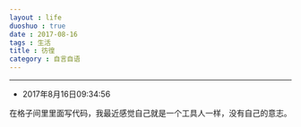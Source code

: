 ```yaml
---
layout : life
duoshuo : true
date : 2017-08-16
tags : 生活
title : 彷徨
category : 自言自语
---
```


******

* 2017年8月16日09:34:56

在格子间里里面写代码，我最近感觉自己就是一个工具人一样，没有自己的意志。
